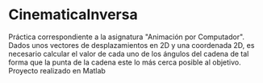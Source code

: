 # CinematicaInversa
Práctica correspondiente a la asignatura "Animación por Computador".  Dados unos vectores de desplazamientos en 2D y una coordenada 2D, es necesario calcular el valor de cada uno de los ángulos del cadena de tal forma que la punta de la cadena este lo más cerca posible al objetivo. Proyecto realizado en Matlab
